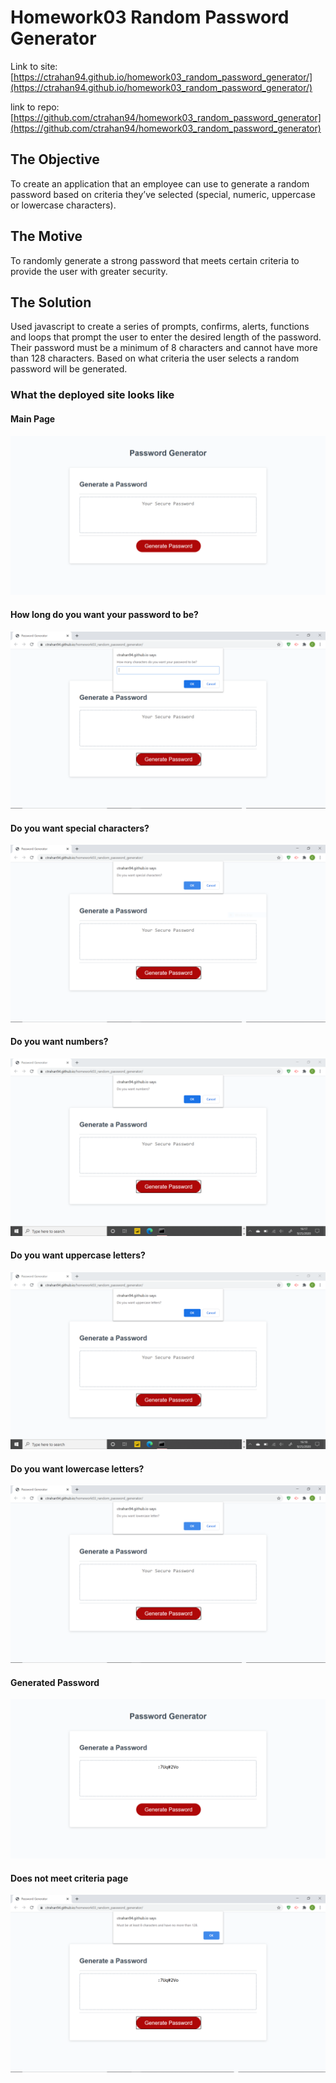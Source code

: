 # Homework03 Random Password Generator

Link to site: [https://ctrahan94.github.io/homework03_random_password_generator/](https://ctrahan94.github.io/homework03_random_password_generator/)

link to repo: [https://github.com/ctrahan94/homework03_random_password_generator](https://github.com/ctrahan94/homework03_random_password_generator) 

## The Objective

To create an application that an employee can use to generate a random password based on criteria they’ve selected (special, numeric, uppercase or lowercase characters).

## The Motive
To randomly generate a strong password that meets certain criteria to provide the user with greater security.

## The Solution
Used javascript to create a series of prompts, confirms, alerts, functions and loops that prompt the user to enter the desired length of the password. Their password must be a minimum of 8 characters and cannot have more than 128 characters. Based on what criteria the user selects a random password will be generated. 

### What the deployed site looks like
#### Main Page
![Main Page](assets/images/passwordGenerator.png)

#### How long do you want your password to be?
![Number of Characters](assets/images/firstPrompt.PNG)

#### Do you want special characters?
![Number of Special Characters](assets/images/specialCharacters.PNG)

#### Do you want numbers?
![Number of Numbers](assets/images/numbers.PNG)

#### Do you want uppercase letters?
![Number of Uppercase Characters](assets/images/uppercase.PNG)

#### Do you want lowercase letters?
![Number of Lowercase Characters](assets/images/lowercase.PNG)

#### Generated Password
![Generated Password](assets/images/generatedPassword.png)

#### Does not meet criteria page
![Does not meet criteria page](assets/images/doesNotMeetCriteria.PNG)
